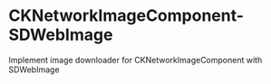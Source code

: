 # CKNetworkImageComponent-SDWebImage
Implement image downloader for CKNetworkImageComponent with SDWebImage
